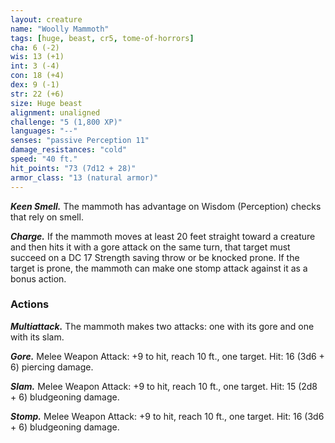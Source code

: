 ```yaml
---
layout: creature
name: "Woolly Mammoth"
tags: [huge, beast, cr5, tome-of-horrors]
cha: 6 (-2)
wis: 13 (+1)
int: 3 (-4)
con: 18 (+4)
dex: 9 (-1)
str: 22 (+6)
size: Huge beast
alignment: unaligned
challenge: "5 (1,800 XP)"
languages: "--"
senses: "passive Perception 11"
damage_resistances: "cold"
speed: "40 ft."
hit_points: "73 (7d12 + 28)"
armor_class: "13 (natural armor)"
---
```


***Keen Smell.*** The mammoth has advantage on Wisdom (Perception)
checks that rely on smell.

***Charge.*** If the mammoth moves at least 20 feet straight toward a
creature and then hits it with a gore attack on the same turn, that target
must succeed on a DC 17 Strength saving throw or be knocked prone. If
the target is prone, the mammoth can make one stomp attack against it as
a bonus action.

### Actions

***Multiattack.*** The mammoth makes two attacks: one with its gore and
one with its slam.

***Gore.*** Melee Weapon Attack: +9 to hit, reach 10 ft., one target. Hit: 16
(3d6 + 6) piercing damage.

***Slam.*** Melee Weapon Attack: +9 to hit, reach 10 ft., one target. Hit: 15
(2d8 + 6) bludgeoning damage.

***Stomp.*** Melee Weapon Attack: +9 to hit, reach 10 ft., one target. Hit: 16
(3d6 + 6) bludgeoning damage.
